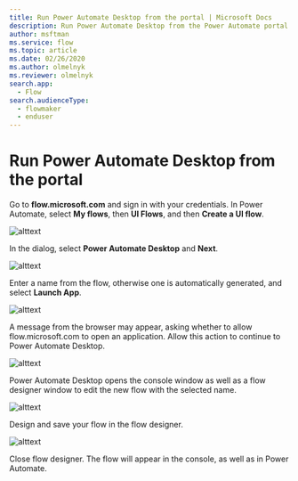 ```yaml
---
title: Run Power Automate Desktop from the portal | Microsoft Docs
description: Run Power Automate Desktop from the Power Automate portal
author: msftman
ms.service: flow
ms.topic: article
ms.date: 02/26/2020
ms.author: olmelnyk
ms.reviewer: olmelnyk
search.app: 
  - Flow
search.audienceType: 
  - flowmaker
  - enduser
---
```


# Run Power Automate Desktop from the portal

Go to **flow.microsoft.com** and sign in with your credentials. In Power Automate, select **My flows**, then **UI Flows**, and then **Create a UI flow**.

![alttext](\media\imgname.png)

In the dialog, select **Power Automate Desktop** and **Next**.

![alttext](\media\imgname.png)

Enter a name from the flow, otherwise one is automatically generated, and select **Launch App**.

![alttext](\media\imgname.png)

A message from the browser may appear, asking whether to allow flow.microsoft.com to open an application. Allow this action to continue to Power Automate Desktop.

![alttext](\media\imgname.png)

Power Automate Desktop opens the console window as well as a flow designer window to edit the new flow with the selected name.

![alttext](\media\imgname.png)

Design and save your flow in the flow designer. 

![alttext](\media\imgname.png)

Close flow designer. The flow will appear in the console, as well as in Power Automate.